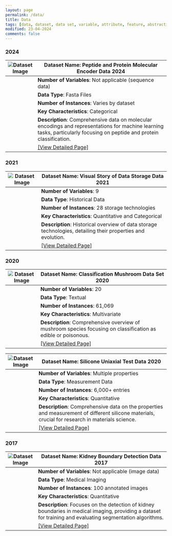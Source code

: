 ```yaml
---
layout: page
permalink: /data/
title: Data
tags: [data, dataset, data set, variable, attribute, feature, abstraction]
modified: 23-04-2024
comments: false
---
```


### 2024

| ![Dataset Image](#) | **Dataset Name**: Peptide and Protein Molecular Encoder Data 2024  |
|---------------------|---------------------------------------------------------|
|                     | **Number of Variables**: Not applicable (sequence data) |
|                     | **Data Type**: Fasta Files                              |
|                     | **Number of Instances**: Varies by dataset              |
|                     | **Key Characteristics**: Categorical |
|                     | **Description**: Comprehensive data on molecular encodings and representations for machine learning tasks, particularly focusing on peptide and protein classification. |
|                     | [[View Detailed Page]](/data/molecular.md)                                 |

### 2021

| ![Dataset Image](#) | **Dataset Name**: Visual Story of Data Storage Data 2021 |
|---------------------|---------------------------------------------------------|
|                     | **Number of Variables**: 9                              |
|                     | **Data Type**: Historical Data                          |
|                     | **Number of Instances**: 28 storage technologies        |
|                     | **Key Characteristics**: Quantitative and Categorical   |
|                     | **Description**: Historical overview of data storage technologies, detailing their properties and evolution. |
|                     | [[View Detailed Page]](/data/storage.md)                                 |

### 2020

| ![Dataset Image](#) | **Dataset Name**: Classification Mushroom Data Set 2020  |
|---------------------|-------------------------------------------|
|                     | **Number of Variables**: 20               |
|                     | **Data Type**: Textual                    |
|                     | **Number of Instances**: 61,069           |
|                     | **Key Characteristics**: Multivariate     |
|                     | **Description**: Comprehensive overview of mushroom species focusing on classification as edible or poisonous. |
|                     | [[View Detailed Page]](/data/mushroom.md)                   |

| ![Dataset Image](#) | **Dataset Name**: Silicone Uniaxial Test Data 2020 |
|---------------------|---------------------------------------------------------|
|                     | **Number of Variables**: Multiple properties            |
|                     | **Data Type**: Measurement Data                          |
|                     | **Number of Instances**: 6,000+ entries                 |
|                     | **Key Characteristics**: Quantitative                   |
|                     | **Description**: Comprehensive data on the properties and measurement of different silicone materials, crucial for research in materials science. |
|                     | [[View Detailed Page]](/data/uniaxial.md)                                 |

### 2017

| ![Dataset Image](#) | **Dataset Name**: Kidney Boundary Detection Data 2017 |
|---------------------|---------------------------------------------------------|
|                     | **Number of Variables**: Not applicable (image data)    |
|                     | **Data Type**: Medical Imaging                          |
|                     | **Number of Instances**: 100 annotated images           |
|                     | **Key Characteristics**: Quantitative    |
|                     | **Description**: Focuses on the detection of kidney boundaries in medical imaging, providing a dataset for training and evaluating segmentation algorithms. |
|                     | [[View Detailed Page]](/data/boundary.md)                                 |


